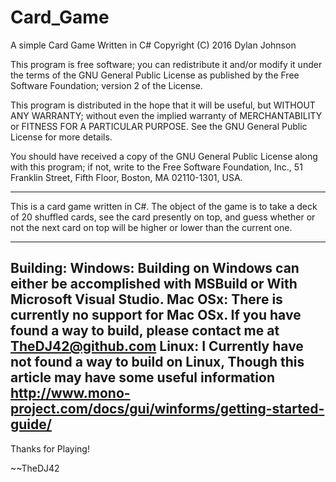 # Card_Game
A simple Card Game Written in C#
Copyright (C) 2016 Dylan Johnson

This program is free software; you can redistribute it and/or
modify it under the terms of the GNU General Public License
as published by the Free Software Foundation; version 2
of the License.

This program is distributed in the hope that it will be useful,
but WITHOUT ANY WARRANTY; without even the implied warranty of
MERCHANTABILITY or FITNESS FOR A PARTICULAR PURPOSE.  See the
GNU General Public License for more details.

You should have received a copy of the GNU General Public License
along with this program; if not, write to the Free Software
Foundation, Inc., 51 Franklin Street, Fifth Floor, Boston, MA  02110-1301, USA.

------------------------------------------------------------------------------------------------------------------------------------------
This is a card game written in C#. The object of the game is to take a deck of 20 shuffled cards, see the card presently on top, and guess
whether or not the next card on top will be higher or lower than the current one.

------------------------------------------------------------------------------------------------------------------------------------------
Building: 
  Windows:
          Building on Windows can either be accomplished with MSBuild or With Microsoft Visual Studio.
  Mac OSx:
          There is currently no support for Mac OSx. If you have found a way to build, please contact me at TheDJ42@github.com
  Linux:
          I Currently have not found a way to build on Linux, Though this article may have some useful information
          http://www.mono-project.com/docs/gui/winforms/getting-started-guide/
------------------------------------------------------------------------------------------------------------------------------------------

Thanks for Playing!

~~TheDJ42
